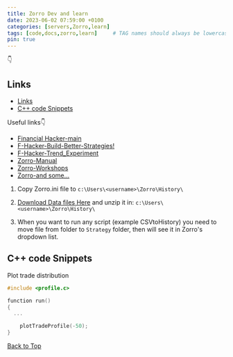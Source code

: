 ```yaml
---
title: Zorro Dev and learn
date: 2023-06-02 07:59:00 +0100
categories: [servers,Zorro,learn]
tags: [code,docs,zorro,learn]     # TAG names should always be lowercase
pin: true
---
```

👇

## Links

- [Links](#links)
- [C++ code Snippets](#c-code-snippets)

Useful links👇

- [Financial Hacker-main](https://financial-hacker.com/)
- [F-Hacker-Build-Better-Strategies!](https://financial-hacker.com/build-better-strategies/)
- [F-Hacker-Trend_Experiment](https://financial-hacker.com/trend-delusion-or-reality/)
- [Zorro-Manual](https://zorro-project.com/manual/)
- [Zorro-Workshops](https://zorro-project.com/manual/en/tutorial_var.htm)
- [Zorro-and some...](https://zorro-project.com/manual/en/tutorial_var.htm)

1. Copy Zorro.ini file to `c:\Users\<username>\Zorro\History\`

2. [Download Data files Here](https://drive.google.com/drive/folders/18pgkha-lJdYKEz5vwGyM9AoOzfD6pXoG?usp=share_link) and unzip it in: `c:\Users\<username>\Zorro\History\`

3. When you want to run any script (example CSVtoHistory) you need to move file from folder to `Strategy` folder, then will see it in Zorro's dropdown list.

## C++ code Snippets

Plot trade distribution

```cpp
#include <profile.c>

function run()
{
  ...

    plotTradeProfile(-50);
}
```


[Back to Top](#links)
